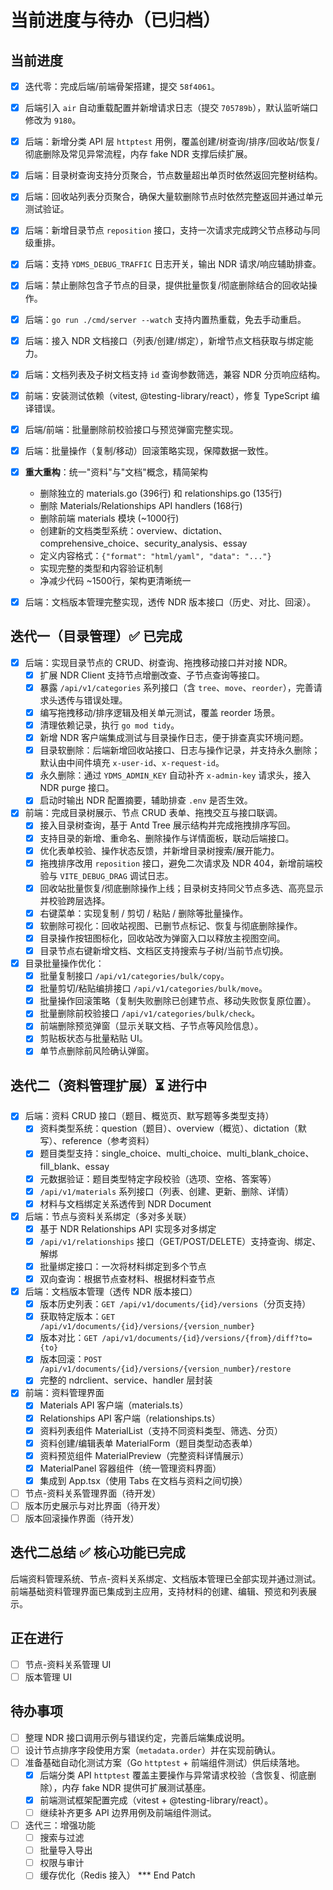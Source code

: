 # 当前进度与待办（已归档）

## 当前进度
- [x] 迭代零：完成后端/前端骨架搭建，提交 `58f4061`。
- [x] 后端引入 `air` 自动重载配置并新增请求日志（提交 `705789b`），默认监听端口修改为 `9180`。
- [x] 后端：新增分类 API 层 `httptest` 用例，覆盖创建/树查询/排序/回收站/恢复/彻底删除及常见异常流程，内存 fake NDR 支撑后续扩展。
- [x] 后端：目录树查询支持分页聚合，节点数量超出单页时依然返回完整树结构。
- [x] 后端：回收站列表分页聚合，确保大量软删除节点时依然完整返回并通过单元测试验证。
- [x] 后端：新增目录节点 `reposition` 接口，支持一次请求完成跨父节点移动与同级重排。
- [x] 后端：支持 `YDMS_DEBUG_TRAFFIC` 日志开关，输出 NDR 请求/响应辅助排查。
- [x] 后端：禁止删除包含子节点的目录，提供批量恢复/彻底删除结合的回收站操作。
- [x] 后端：`go run ./cmd/server --watch` 支持内置热重载，免去手动重启。
- [x] 后端：接入 NDR 文档接口（列表/创建/绑定），新增节点文档获取与绑定能力。
- [x] 后端：文档列表及子树文档支持 `id` 查询参数筛选，兼容 NDR 分页响应结构。
- [x] 前端：安装测试依赖（vitest, @testing-library/react），修复 TypeScript 编译错误。
- [x] 后端/前端：批量删除前校验接口与预览弹窗完整实现。
- [x] 后端：批量操作（复制/移动）回滚策略实现，保障数据一致性。
- [x] **重大重构**：统一"资料"与"文档"概念，精简架构
  - 删除独立的 materials.go (396行) 和 relationships.go (135行)
  - 删除 Materials/Relationships API handlers (168行)
  - 删除前端 materials 模块 (~1000行)
  - 创建新的文档类型系统：overview、dictation、comprehensive_choice、security_analysis、essay
  - 定义内容格式：`{"format": "html/yaml", "data": "..."}`
  - 实现完整的类型和内容验证机制
  - 净减少代码 ~1500行，架构更清晰统一
- [x] 后端：文档版本管理完整实现，透传 NDR 版本接口（历史、对比、回滚）。


## 迭代一（目录管理）✅ 已完成
- [x] 后端：实现目录节点的 CRUD、树查询、拖拽移动接口并对接 NDR。
  - [x] 扩展 NDR Client 支持节点增删改查、子节点查询等接口。
  - [x] 暴露 `/api/v1/categories` 系列接口（含 `tree`、`move`、`reorder`），完善请求头透传与错误处理。
  - [x] 编写拖拽移动/排序逻辑及相关单元测试，覆盖 reorder 场景。
  - [x] 清理依赖记录，执行 `go mod tidy`。
  - [x] 新增 NDR 客户端集成测试与目录操作日志，便于排查真实环境问题。
  - [x] 目录软删除：后端新增回收站接口、日志与操作记录，并支持永久删除；默认由中间件填充 `x-user-id`、`x-request-id`。
  - [x] 永久删除：通过 `YDMS_ADMIN_KEY` 自动补齐 `x-admin-key` 请求头，接入 NDR purge 接口。
  - [x] 启动时输出 NDR 配置摘要，辅助排查 `.env` 是否生效。
- [x] 前端：完成目录树展示、节点 CRUD 表单、拖拽交互与接口联调。
  - [x] 接入目录树查询，基于 Antd Tree 展示结构并完成拖拽排序写回。
  - [x] 支持目录的新增、重命名、删除操作与详情面板，联动后端接口。
  - [x] 优化表单校验、操作状态反馈，并新增目录树搜索/展开能力。
  - [x] 拖拽排序改用 `reposition` 接口，避免二次请求及 NDR 404，新增前端校验与 `VITE_DEBUG_DRAG` 调试日志。
  - [x] 回收站批量恢复/彻底删除操作上线；目录树支持同父节点多选、高亮显示并校验跨层选择。
  - [x] 右键菜单：实现复制 / 剪切 / 粘贴 / 删除等批量操作。
  - [x] 软删除可视化：回收站视图、已删节点标记、恢复与彻底删除操作。
  - [x] 目录操作按钮图标化，回收站改为弹窗入口以释放主视图空间。
  - [x] 目录节点右键新增文档、文档区支持搜索与子树/当前节点切换。
- [x] 目录批量操作优化：
  - [x] 批量复制接口 `/api/v1/categories/bulk/copy`。
  - [x] 批量剪切/粘贴编排接口 `/api/v1/categories/bulk/move`。
  - [x] 批量操作回滚策略（复制失败删除已创建节点、移动失败恢复原位置）。
  - [x] 批量删除前校验接口 `/api/v1/categories/bulk/check`。
  - [x] 前端删除预览弹窗（显示关联文档、子节点等风险信息）。
  - [x] 剪贴板状态与批量粘贴 UI。
  - [x] 单节点删除前风险确认弹窗。

## 迭代二（资料管理扩展）⏳ 进行中
- [x] 后端：资料 CRUD 接口（题目、概览页、默写题等多类型支持）
  - [x] 资料类型系统：question（题目）、overview（概览）、dictation（默写）、reference（参考资料）
  - [x] 题目类型支持：single_choice、multi_choice、multi_blank_choice、fill_blank、essay
  - [x] 元数据验证：题目类型特定字段校验（选项、空格、答案等）
  - [x] `/api/v1/materials` 系列接口（列表、创建、更新、删除、详情）
  - [x] 材料与文档绑定关系透传到 NDR Document
- [x] 后端：节点与资料关系绑定（多对多关联）
  - [x] 基于 NDR Relationships API 实现多对多绑定
  - [x] `/api/v1/relationships` 接口（GET/POST/DELETE）支持查询、绑定、解绑
  - [x] 批量绑定接口：一次将材料绑定到多个节点
  - [x] 双向查询：根据节点查材料、根据材料查节点
- [x] 后端：文档版本管理（透传 NDR 版本接口）
  - [x] 版本历史列表：`GET /api/v1/documents/{id}/versions`（分页支持）
  - [x] 获取特定版本：`GET /api/v1/documents/{id}/versions/{version_number}`
  - [x] 版本对比：`GET /api/v1/documents/{id}/versions/{from}/diff?to={to}`
  - [x] 版本回滚：`POST /api/v1/documents/{id}/versions/{version_number}/restore`
  - [x] 完整的 ndrclient、service、handler 层封装
- [x] 前端：资料管理界面
  - [x] Materials API 客户端（materials.ts）
  - [x] Relationships API 客户端（relationships.ts）
  - [x] 资料列表组件 MaterialList（支持不同资料类型、筛选、分页）
  - [x] 资料创建/编辑表单 MaterialForm（题目类型动态表单）
  - [x] 资料预览组件 MaterialPreview（完整资料详情展示）
  - [x] MaterialPanel 容器组件（统一管理资料界面）
  - [x] 集成到 App.tsx（使用 Tabs 在文档与资料之间切换）
- [ ] 节点-资料关系管理界面（待开发）
- [ ] 版本历史展示与对比界面（待开发）
- [ ] 版本回滚操作界面（待开发）

## 迭代二总结 ✅ 核心功能已完成
后端资料管理系统、节点-资料关系绑定、文档版本管理已全部实现并通过测试。前端基础资料管理界面已集成到主应用，支持材料的创建、编辑、预览和列表展示。

## 正在进行
- [ ] 节点-资料关系管理 UI
- [ ] 版本管理 UI

## 待办事项
- [ ] 整理 NDR 接口调用示例与错误约定，完善后端集成说明。
- [ ] 设计节点排序字段使用方案（`metadata.order`）并在实现前确认。
- [ ] 准备基础自动化测试方案（Go `httptest` + 前端组件测试）供后续落地。
  - [x] 后端分类 API `httptest` 覆盖主要操作与异常请求校验（含恢复、彻底删除），内存 fake NDR 提供可扩展测试基座。
  - [x] 前端测试框架配置完成（vitest + @testing-library/react）。
  - [ ] 继续补齐更多 API 边界用例及前端组件测试。
- [ ] 迭代三：增强功能
  - [ ] 搜索与过滤
  - [ ] 批量导入导出
  - [ ] 权限与审计
  - [ ] 缓存优化（Redis 接入）
*** End Patch
